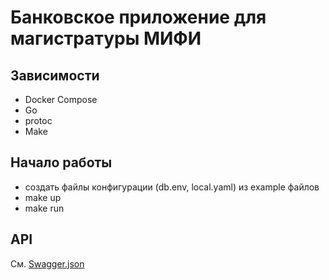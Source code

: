 # Банковское приложение для магистратуры МИФИ

## Зависимости
- Docker Compose
- Go
- protoc
- Make

## Начало работы
- создать файлы конфигурации (db.env, local.yaml) из example файлов
- make up
- make run

## API

См. [Swagger.json](https://github.com/inqast/bank-system/blob/main/pkg/api/api.swagger.json)

